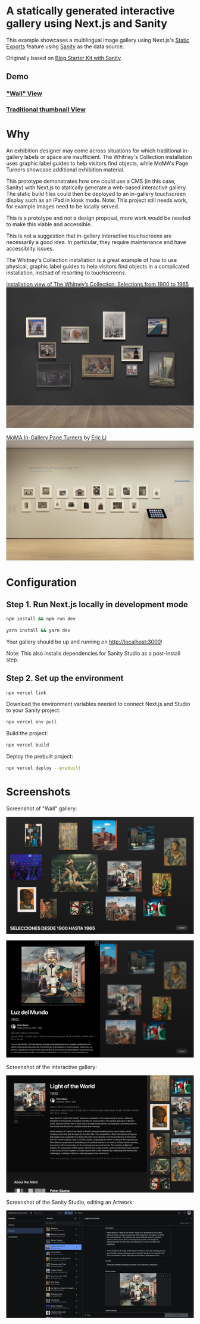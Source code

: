 # A statically generated interactive gallery using Next.js and Sanity

This example showcases a multilingual image gallery using Next.js's [Static Exports](https://nextjs.org/docs/pages/building-your-application/deploying/static-exports) feature using [Sanity](https://www.sanity.io/) as the data source.

Originally based on [Blog Starter Kit with Sanity](https://vercel.com/templates/next.js/blog-next-sanity).

## Demo

### ["Wall" View](https://collections-interactive-sanity-derekphilipau.vercel.app/wall)

### [Traditional thumbnail View](https://collections-interactive-sanity-derekphilipau.vercel.app/)

# Why

An exhibition designer may come across situations for which traditional in-gallery labels or space are insufficient. The Whitney's Collection installation uses graphic label guides to help visitors find objects, while MoMA's Page Turners showcase additional exhibition material.

This prototype demonstrates how one could use a CMS (in this case, Sanity) with Next.js to statically generate a web-based interactive gallery. The static build files could then be deployed to an in-gallery touchscreen display such as an iPad in kiosk mode. Note: This project still needs work, for example images need to be locally served.

This is a prototype and not a design proposal, more work would be needed to make this viable and accessible.

This is not a suggestion that in-gallery interactive touchscreens are necessarily a good idea. In particular, they require maintenance and have accessiblity issues.

The Whitney's Collection installation is a great example of how to use physical, graphic label guides to help visitors find objects in a complicated installation, instead of resorting to touchscreens.

[Installation view of The Whitney’s Collection: Selections from 1900 to 1965](https://whitney.org/exhibitions/collection-1900-to-1965)
![screenshot](./docs/img/whitney.jpg)

[MoMA In-Gallery Page Turners](https://eric.young.li/moma-page-turners/) by [Eric Li](https://eric.young.li/)
![MoMA In-Gallery Page Turners](./docs/img/moma.jpg)

# Configuration

## Step 1. Run Next.js locally in development mode

```bash
npm install && npm run dev
```

```bash
yarn install && yarn dev
```

Your gallery should be up and running on [http://localhost:3000](http://localhost:3000)!

Note: This also installs dependencies for Sanity Studio as a post-install step.

## Step 2. Set up the environment

```bash
npx vercel link
```

Download the environment variables needed to connect Next.js and Studio to your Sanity project:

```bash
npx vercel env pull
```

Build the project:

```bash
npx vercel build
```

Deploy the prebuilt project:

```bash
npx vercel deploy --prebuilt
```

# Screenshots

Screenshot of "Wall" gallery:

![Wall screenshot](./docs/img/wall.jpg)

![Wall Open screenshot](./docs/img/wall_open.jpg)

Screenshot of the interactive gallery:

![Gallery screenshot](./docs/img/gallery.jpg)

Screenshot of the Sanity Studio, editing an Artwork:

![Sanity studio screenshot](./docs/img/studio.jpg)
